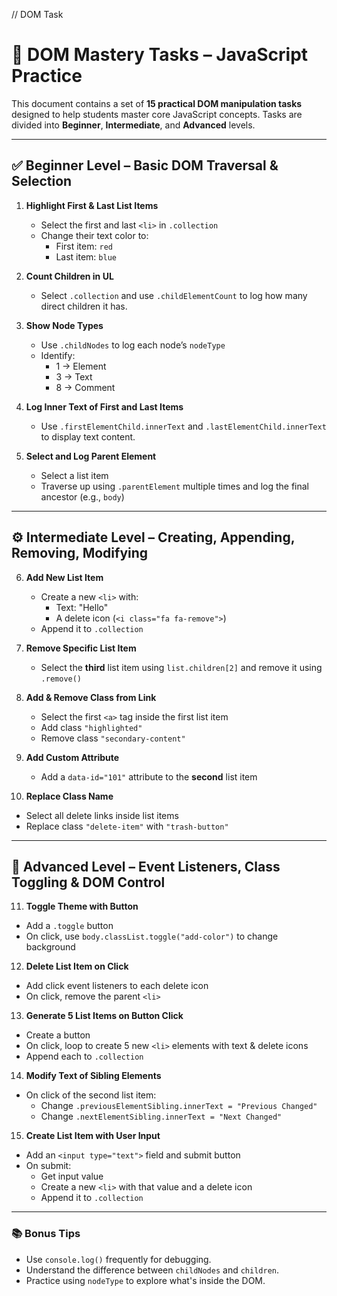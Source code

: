 // DOM Task

# 🧠 DOM Mastery Tasks – JavaScript Practice

This document contains a set of **15 practical DOM manipulation tasks** designed to help students master core JavaScript concepts. Tasks are divided into **Beginner**, **Intermediate**, and **Advanced** levels.

---

## ✅ Beginner Level – Basic DOM Traversal & Selection

1. **Highlight First & Last List Items**
   - Select the first and last `<li>` in `.collection`
   - Change their text color to:
     - First item: `red`
     - Last item: `blue`

2. **Count Children in UL**
   - Select `.collection` and use `.childElementCount` to log how many direct children it has.

3. **Show Node Types**
   - Use `.childNodes` to log each node’s `nodeType`
   - Identify:
     - 1 → Element
     - 3 → Text
     - 8 → Comment

4. **Log Inner Text of First and Last Items**
   - Use `.firstElementChild.innerText` and `.lastElementChild.innerText` to display text content.

5. **Select and Log Parent Element**
   - Select a list item
   - Traverse up using `.parentElement` multiple times and log the final ancestor (e.g., `body`)

---

## ⚙️ Intermediate Level – Creating, Appending, Removing, Modifying

6. **Add New List Item**
   - Create a new `<li>` with:
     - Text: "Hello"
     - A delete icon (`<i class="fa fa-remove">`)
   - Append it to `.collection`

7. **Remove Specific List Item**
   - Select the **third** list item using `list.children[2]` and remove it using `.remove()`

8. **Add & Remove Class from Link**
   - Select the first `<a>` tag inside the first list item
   - Add class `"highlighted"`
   - Remove class `"secondary-content"`

9. **Add Custom Attribute**
   - Add a `data-id="101"` attribute to the **second** list item

10. **Replace Class Name**
   - Select all delete links inside list items
   - Replace class `"delete-item"` with `"trash-button"`

---

## 🚀 Advanced Level – Event Listeners, Class Toggling & DOM Control

11. **Toggle Theme with Button**
   - Add a `.toggle` button
   - On click, use `body.classList.toggle("add-color")` to change background

12. **Delete List Item on Click**
   - Add click event listeners to each delete icon
   - On click, remove the parent `<li>`

13. **Generate 5 List Items on Button Click**
   - Create a button
   - On click, loop to create 5 new `<li>` elements with text & delete icons
   - Append each to `.collection`

14. **Modify Text of Sibling Elements**
   - On click of the second list item:
     - Change `.previousElementSibling.innerText = "Previous Changed"`
     - Change `.nextElementSibling.innerText = "Next Changed"`

15. **Create List Item with User Input**
   - Add an `<input type="text">` field and submit button
   - On submit:
     - Get input value
     - Create a new `<li>` with that value and a delete icon
     - Append it to `.collection`

---

### 📚 Bonus Tips
- Use `console.log()` frequently for debugging.
- Understand the difference between `childNodes` and `children`.
- Practice using `nodeType` to explore what's inside the DOM.

